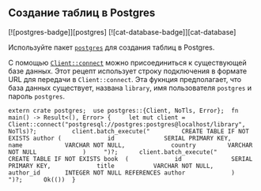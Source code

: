 ## Создание таблиц в Postgres

[![postgres-badge]][postgres] [![cat-database-badge]][cat-database]

Используйте пакет [`postgres`](https://docs.rs/postgres/0.15.2/postgres/) для создания таблиц в Postgres.

С помощью [`Client::connect`] можно присоединиться к существующей базе данных. Этот рецепт использует строку подключения в формате URL для передачи в `Client::connect`. Эта фукнция предполагает, что база данных существует, названа `library`, имя пользователя `postgres` и пароль `postgres`.

```rust,no_run
extern crate postgres;  use postgres::{Client, NoTls, Error};  fn main() -> Result<(), Error> {     let mut client = Client::connect("postgresql://postgres:postgres@localhost/library", NoTls)?;          client.batch_execute("         CREATE TABLE IF NOT EXISTS author (             id              SERIAL PRIMARY KEY,             name            VARCHAR NOT NULL,             country         VARCHAR NOT NULL             )     ")?;      client.batch_execute("         CREATE TABLE IF NOT EXISTS book  (             id              SERIAL PRIMARY KEY,             title           VARCHAR NOT NULL,             author_id       INTEGER NOT NULL REFERENCES author             )     ")?;      Ok(())  }
```


[`Client::connect`]: https://docs.rs/postgres/0.17.2/postgres/